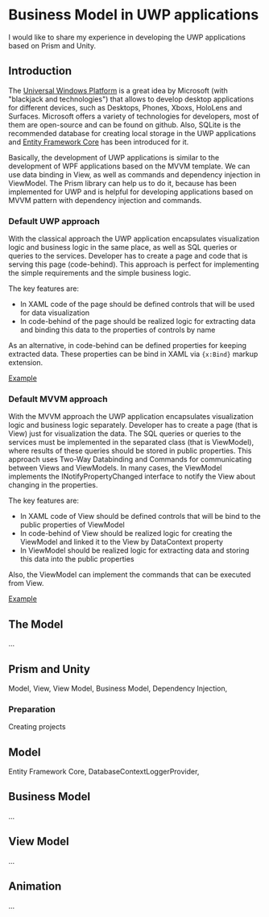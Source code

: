 # Business Model in UWP applications

I would like to share my experience in developing the UWP applications based on Prism and Unity.

## Introduction

The [Universal Windows Platform](https://en.wikipedia.org/wiki/Universal_Windows_Platform) is a great idea by Microsoft (with "blackjack and technologies") that allows to develop desktop applications for different devices, such as Desktops, Phones, Xboxs, HoloLens and Surfaces. Microsoft offers a variety of technologies for developers, most of them are open-source and can be found on github. Also, SQLite is the recommended database for creating local storage in the UWP applications and [Entity Framework Core](https://docs.microsoft.com/en-us/windows/uwp/data-access/sqlite-databases) has been introduced for it.

Basically, the development of UWP applications is similar to the development of WPF applications based on the MVVM template. We can use data binding in View, as well as commands and dependency injection in ViewModel. The Prism library can help us to do it, because has been implemented for UWP and is helpful for developing applications based on MVVM pattern with dependency injection and commands. 

### Default UWP approach

With the classical approach the UWP application encapsulates visualization logic and business logic in the same place, as well as SQL queries or queries to the services. Developer has to create a page and code that is serving this page (code-behind). This approach is perfect for implementing the simple requirements and the simple business logic.

The key features are:
* In XAML code of the page should be defined controls that will be used for data visualization
* In code-behind of the page should be realized logic for extracting data and binding this data to the properties of controls by name

As an alternative, in code-behind can be defined properties for keeping extracted data. These properties can be bind in XAML via `{x:Bind}` markup extension.

[Example](https://github.com/CanadianBeaver/BusinessModelUWP/wiki/Classical-UWP-approach)

### Default MVVM approach

With the MVVM approach the UWP application encapsulates visualization logic and business logic separately. Developer has to create a page (that is View) just for visualization the data. The SQL queries or queries to the services must be implemented in the separated class (that is ViewModel), where results of these queries should be stored in public properties. This approach uses Two-Way Databinding and Commands for communicating between Views and ViewModels. In many cases, the ViewModel implements the INotifyPropertyChanged interface to notify the View about changing in the properties.

The key features are:
* In XAML code of View should be defined controls that will be bind to the public properties of ViewModel
* In code-behind of View should be realized logic for creating the ViewModel and linked it to the View by DataContext property
* In ViewModel should be realized logic for extracting data and storing this data into the public properties

Also, the ViewModel can implement the commands that can be executed from View.

[Example](https://github.com/CanadianBeaver/BusinessModelUWP/wiki/MVVM-approach)

## The Model
...

## Prism  and Unity

Model, View, View Model, Business Model, Dependency Injection, 

### Preparation

Creating projects

## Model

Entity Framework Core, DatabaseContextLoggerProvider,

## Business Model 

...

## View Model

...

## Animation

...
